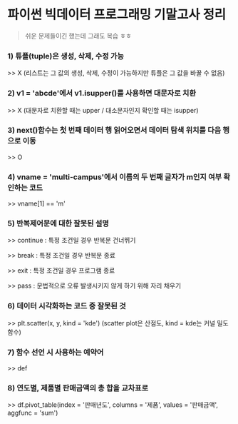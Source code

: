 # 파이썬 빅데이터 프로그래밍 기말고사 정리

> 쉬운 문제들이긴 했는데 그래도 복습 ㅎㅎ



### 1) 튜플(tuple)은 생성, 삭제, 수정 가능

\>> X		(리스트는 그 값의 생성, 삭제, 수정이 가능하지만 튜플은 그 값을 바꿀 수 없음)



### 2) v1 = 'abcde'에서 v1.isupper()를 사용하면 대문자로 치환

\>> X 		(대문자로 치환할 때는 upper / 대소문자인지 확인할 때는 isupper)



### 3) next()함수는 첫 번째 데이터 행 읽어오면서 데이터 탐색 위치를 다음 행으로 이동

\>> O



### 4) vname = 'multi-campus'에서 이름의 두 번째 글자가 m인지 여부 확인하는 코드

\>> vname[1] == 'm'



### 5) 반복제어문에 대한 잘못된 설명

\>> continue : 특정 조건일 경우 반복문 건너뛰기

\>> break : 특정 조건일 경우 반복문 종료

\>> exit : 특정 조건일 경우 프로그램 종료

\>> pass : 문법적으로 오류 발생시키지 않게 하기 위해 자리 채우기



### 6) 데이터 시각화하는 코드 중 잘못된 것

\>> plt.scatter(x, y, kind = 'kde')		(scatter plot은 산점도, kind = kde는 커널 밀도 함수)



### 7) 함수 선언 시 사용하는 예약어

\>> def



### 8) 연도별, 제품별 판매금액의 총 합을 교차표로

\>> df.pivot_table(index  = '판매년도', columns = '제품', values = '판매금액', aggfunc = 'sum')



